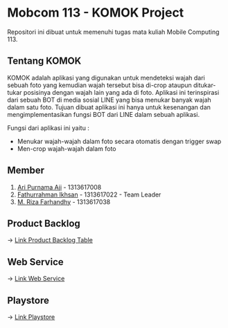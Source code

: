 # Mobcom 113 - KOMOK Project
Repositori ini dibuat untuk memenuhi tugas mata kuliah Mobile Computing 113.

## Tentang KOMOK
KOMOK adalah aplikasi yang digunakan untuk mendeteksi wajah dari sebuah foto yang kemudian wajah tersebut bisa di-crop ataupun ditukar-tukar posisinya dengan wajah lain yang ada di foto. Aplikasi ini terinspirasi dari sebuah BOT di media sosial LINE yang bisa menukar banyak wajah dalam satu foto. Tujuan dibuat aplikasi ini hanya untuk kesenangan dan mengimplementasikan fungsi BOT dari LINE dalam sebuah aplikasi.

Fungsi dari aplikasi ini yaitu :
- Menukar wajah-wajah dalam foto secara otomatis dengan trigger swap
- Men-crop wajah-wajah dalam foto

## Member
1. [Ari Purnama Aji](https://github.com/AriPurnamaAji) - 1313617008
2. [Fathurrahman Ikhsan](https://github.com/rubischoco) - 1313617022 - Team Leader
3. [M. Riza Farhandhy](https://github.com/MRizaF) - 1313617038

## Product Backlog
-> [Link Product Backlog Table](https://docs.google.com/spreadsheets/d/1FXyzIFm2AvV1hARPRN1fpMccrpSSxL1ATb-We1RKoMg/edit?usp=sharing)

## Web Service
-> [Link Web Service](https://github.com/rubischoco/KOMOKProject_2)

## Playstore
-> [Link Playstore](https://play.google.com/store/apps/details?id=com.teamC.komok)
